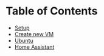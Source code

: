 # Table of Contents

- [Setup](./setup.md)
- [Create new VM](./create_vm.md)
- [Ubuntu](./ubuntu.md)
- [Home Assistant](./home_assistant.md)
